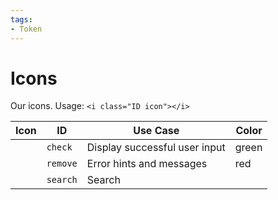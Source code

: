 ```yaml
---
tags:
- Token
---
```

# Icons

Our icons. Usage: `<i class="ID icon"></i>`

<link rel="stylesheet" type="text/css" href="../../../assets/semantic/components/icon.min.css">

| Icon                             | ID        | Use Case                      | Color  |
|----------------------------------|-----------|-------------------------------|--------|
| <i class="green check icon"></i> | `check`   | Display successful user input | green  |
| <i class="red remove icon"></i>  | `remove`  | Error hints and messages      | red    |
| <i class="search icon"></i>      | `search`  | Search                        |        |

